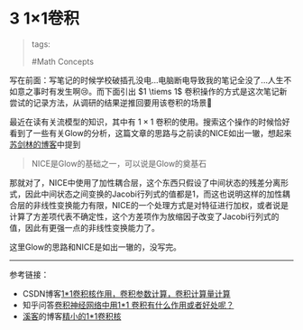 # 3 1×1卷积

> tags:
>
> #Math Concepts

写在前面：写笔记的时候学校破插孔没电...电脑断电导致我的笔记全没了...人生不如意之事时有发生啊😢。而下面引出 $1 \tiems 1$ 卷积操作的方式是这次笔记新尝试的记录方法，从调研的结果逆推回要用该卷积的场景🤭

最近在读有关流模型的知识，其中有 $1 \times 1$ 卷积的使用。搜索这个操作的时候恰好看到了一些有关Glow的分析，这篇文章的思路与之前读的NICE如出一辙，想起来[苏剑林的博客](https://kexue.fm/archives/5776#%E8%83%8C%E6%99%AF)中提到

> NICE是Glow的基础之一，可以说是Glow的奠基石

那就对了，NICE中使用了加性耦合层，这个东西只假设了中间状态的残差分离形式，因此中间状态之间变换的Jacobi行列式的值都是1，而这也说明这样的加性耦合层的非线性变换能力有限，NICE的一个处理方式是对特征进行加权，或者说是计算了方差项代表不确定性，这个方差项作为放缩因子改变了Jacobi行列式的值，因此有更强一点的非线性变换能力了。

这里Glow的思路和NICE是如出一辙的，没写完。



---
参考链接：

* CSDN博客[1*1卷积核作用，卷积参数计算，卷积计算量计算](https://blog.csdn.net/Li_haiyu/article/details/80376395)
* 知乎问答[卷积神经网络中用1*1 卷积有什么作用或者好处呢？](https://www.zhihu.com/question/56024942)
* [溪客](https://www.zhihu.com/people/zhou-bi-han-66)的博客[精小的1*1卷积核](https://zhuanlan.zhihu.com/p/61661851)

